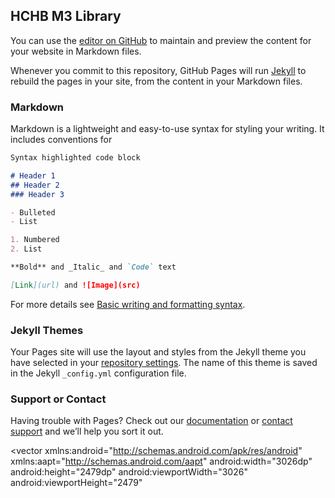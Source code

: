 ## HCHB M3 Library

You can use the [editor on GitHub](https://github.com/lisaeck/hchbtokens/edit/gh-pages/index.md) to maintain and preview the content for your website in Markdown files.

Whenever you commit to this repository, GitHub Pages will run [Jekyll](https://jekyllrb.com/) to rebuild the pages in your site, from the content in your Markdown files.

### Markdown

Markdown is a lightweight and easy-to-use syntax for styling your writing. It includes conventions for

```markdown
Syntax highlighted code block

# Header 1
## Header 2
### Header 3

- Bulleted
- List

1. Numbered
2. List

**Bold** and _Italic_ and `Code` text

[Link](url) and ![Image](src)
```

For more details see [Basic writing and formatting syntax](https://docs.github.com/en/github/writing-on-github/getting-started-with-writing-and-formatting-on-github/basic-writing-and-formatting-syntax).

### Jekyll Themes

Your Pages site will use the layout and styles from the Jekyll theme you have selected in your [repository settings](https://github.com/lisaeck/hchbtokens/settings/pages). The name of this theme is saved in the Jekyll `_config.yml` configuration file.

### Support or Contact

Having trouble with Pages? Check out our [documentation](https://docs.github.com/categories/github-pages-basics/) or [contact support](https://support.github.com/contact) and we’ll help you sort it out.

<!-- Color Guidance -->
<RelativeLayout
xmlns:android="http://schemas.android.com/apk/res/android"
android:id="@+id/color_guida"
android:layout_width="fill_parent"
android:layout_height="fill_parent"
android:clipToOutline="true"
android:background="@drawable/color_guida"
 />


<!-- drawable/color_guida.xml -->
<vector
xmlns:android="http://schemas.android.com/apk/res/android"
xmlns:aapt="http://schemas.android.com/aapt"
android:width="3026dp"
android:height="2479dp"
android:viewportWidth="3026"
android:viewportHeight="2479"
 >

<group>

<clip-path
android:pathData="M80 0H2946C2990.18 0 3026 35.8172 3026 80V2399C3026 2443.18 2990.18 2479 2946 2479H80C35.8172 2479 0 2443.18 0 2399V80C0 35.8172 35.8172 0 80 0Z"
/>

<path
android:pathData="M0 0V2479H3026V0"
android:fillColor="#FFFFFF"
/>

</group>

</vector>

